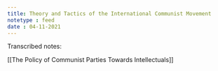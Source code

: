 ```yaml
---
title: Theory and Tactics of the International Communist Movement
notetype : feed
date : 04-11-2021
---
```


Transcribed notes:

[[The Policy of Communist Parties Towards Intellectuals]]

